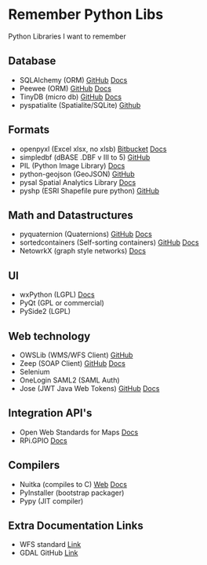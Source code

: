 # Remember Python Libs
Python Libraries I want to remember

## Database
* SQLAlchemy (ORM) [GitHub](https://github.com/zzzeek/sqlalchemy) [Docs](http://docs.sqlalchemy.org/en/latest/)
* Peewee (ORM) [GitHub](https://github.com/coleifer/peewee) [Docs](http://docs.peewee-orm.com/en/latest/index.html)
* TinyDB (micro db) [GitHub](https://github.com/msiemens/tinydb) [Docs](https://tinydb.readthedocs.io/en/latest/)
* pyspatialite (Spatialite/SQLite) [Github](https://github.com/lokkju/pyspatialite)

## Formats
* openpyxl (Excel xlsx, no xlsb) [Bitbucket](http://bitbucket.org/openpyxl/openpyxl/src) [Docs](https://openpyxl.readthedocs.io/en/stable/index.html)
* simpledbf (dBASE .DBF v III to 5) [GitHub](https://github.com/rnelsonchem/simpledbf)
* PIL (Python Image Library) [Docs](https://pillow.readthedocs.io/en/5.1.x/)
* python-geojson (GeoJSON) [GitHub](https://github.com/frewsxcv/python-geojson)
* pysal Spatial Analytics Library [Docs](http://pysal.readthedocs.io/en/latest/index.html)
* pyshp (ESRI Shapefile pure python) [GitHub](https://github.com/GeospatialPython/pyshp)

## Math and Datastructures
* pyquaternion (Quaternions) [GitHub](https://github.com/KieranWynn/pyquaternion) [Docs](http://kieranwynn.github.io/pyquaternion/)
* sortedcontainers (Self-sorting containers) [GitHub](https://github.com/grantjenks/python-sortedcontainers/) [Docs](http://www.grantjenks.com/docs/sortedcontainers/)
* NetowrkX (graph style networks) [Docs](https://networkx.github.io/)

## UI
* wxPython (LGPL) [Docs](https://docs.wxpython.org/index.html)
* PyQt (GPL or commercial)
* PySide2 (LGPL)

## Web technology
* OWSLib (WMS/WFS Client) [GitHub](https://github.com/geopython/OWSLib)
* Zeep (SOAP Client) [GitHub](https://github.com/mvantellingen/python-zeep) [Docs](http://docs.python-zeep.org/en/master/index.html)
* Selenium
* OneLogin SAML2 (SAML Auth)
* Jose (JWT Java Web Tokens) [GitHub](https://github.com/mpdavis/python-jose) [Docs](https://python-jose.readthedocs.io/en/latest/)

## Integration API's
* Open Web Standards for Maps [Docs](http://geopython.github.io/OWSLib/)
* RPi.GPIO [Docs](https://sourceforge.net/p/raspberry-gpio-python/wiki/Home/)

## Compilers
* Nuitka (compiles to C) [Web](http://nuitka.net/) [Docs](http://nuitka.net/doc/user-manual.html)
* PyInstaller (bootstrap packager)
* Pypy (JIT compiler)

## Extra Documentation Links
* WFS standard [Link](http://docs.geoserver.org/latest/en/user/services/wfs/reference.html)
* GDAL GitHub [Link](https://github.com/OSGeo/gdal)

